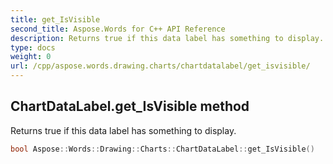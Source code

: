 ```yaml
---
title: get_IsVisible
second_title: Aspose.Words for C++ API Reference
description: Returns true if this data label has something to display. 
type: docs
weight: 0
url: /cpp/aspose.words.drawing.charts/chartdatalabel/get_isvisible/
---
```

## ChartDataLabel.get_IsVisible method


Returns true if this data label has something to display.

```cpp
bool Aspose::Words::Drawing::Charts::ChartDataLabel::get_IsVisible()
```

